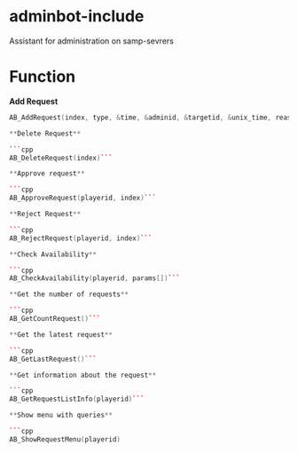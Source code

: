 # adminbot-include
Assistant for administration on samp-sevrers

# Function

**Add Request**

```cpp
AB_AddRequest(index, type, &time, &adminid, &targetid, &unix_time, reason[], const size = sizeof reason)```

**Delete Request**

```cpp
AB_DeleteRequest(index)```

**Approve request**

```cpp
AB_ApproveRequest(playerid, index)```

**Reject Request**

```cpp
AB_RejectRequest(playerid, index)```

**Check Availability**

```cpp
AB_CheckAvailability(playerid, params[])```

**Get the number of requests**

```cpp
AB_GetCountRequest()```

**Get the latest request**

```cpp
AB_GetLastRequest()```

**Get information about the request**

```cpp
AB_GetRequestListInfo(playerid)```

**Show menu with queries**

```cpp
AB_ShowRequestMenu(playerid)
```